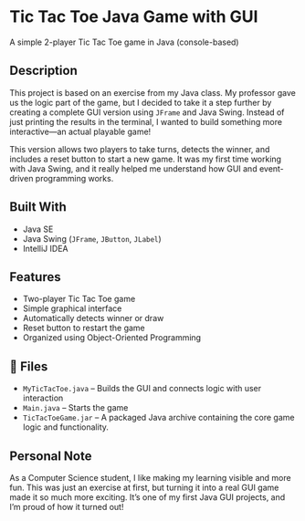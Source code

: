 # Tic Tac Toe Java Game with GUI
 A simple 2-player Tic Tac Toe game in Java (console-based)
 
##  Description
This project is based on an exercise from my Java class. My professor gave us the logic part of the game, but I decided to take it a step further by creating a complete GUI version using `JFrame` and Java Swing. Instead of just printing the results in the terminal, I wanted to build something more interactive—an actual playable game!

This version allows two players to take turns, detects the winner, and includes a reset button to start a new game. It was my first time working with Java Swing, and it really helped me understand how GUI and event-driven programming works.

##  Built With
- Java SE
- Java Swing (`JFrame`, `JButton`, `JLabel`)
- IntelliJ IDEA

##  Features
- Two-player Tic Tac Toe game
- Simple graphical interface
- Automatically detects winner or draw
- Reset button to restart the game
- Organized using Object-Oriented Programming

## 📁 Files
- `MyTicTacToe.java` –  Builds the GUI and connects logic with user interaction
- `Main.java` – Starts the game
- `TicTacToeGame.jar` – A packaged Java archive containing the core game logic and functionality.


## Personal Note
As a Computer Science student, I like making my learning visible and more fun. This was just an exercise at first, but turning it into a real GUI game made it so much more exciting. It’s one of my first Java GUI projects, and I’m proud of how it turned out!
